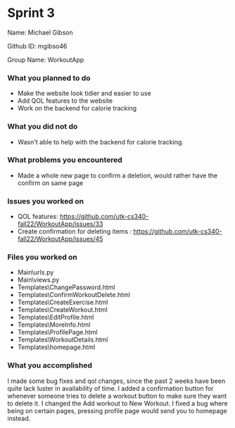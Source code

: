 # Sprint 3

Name: Michael Gibson

Github ID: mgibso46

Group Name: WorkoutApp

### What you planned to do
- Make the website look tidier and easier to use
- Add QOL features to the website
- Work on the backend for calorie tracking

### What you did not do
- Wasn't able to help with the backend for calorie tracking.


### What problems you encountered
  - Made a whole new page to confirm a deletion, would rather have the confirm on same page

### Issues you worked on
- QOL features: https://github.com/utk-cs340-fall22/WorkoutApp/issues/33
- Create confirmation for deleting items : https://github.com/utk-cs340-fall22/WorkoutApp/issues/45


### Files you worked on
- Main\urls.py
- Main\views.py
- Templates\ChangePassword.html
- Templates\ConfirmWorkoutDelete.html
- Templates\CreateExercise.html
- Templates\CreateWorkout.html
- Templates\EditProfile.html
- Templates\MoreInfo.html
- Templates\ProfilePage.html
- Templates\WorkoutDetails.html
- Templates\homepage.html


### What you accomplished
I made some bug fixes and qol changes, since the past 2 weeks have been quite lack luster in availability of time. I added a confirmation button for whenever
someone tries to delete a workout button to make sure they want to delete it. I changed the Add workout to New Workout. I fixed a bug where being on certain pages,
pressing profile page would send you to homepage instead. 
